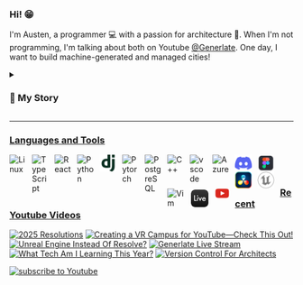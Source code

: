 ### Hi! :grin:

I'm Austen, a programmer :computer: with a passion for architecture :house_with_garden:. When I'm not programming, I'm talking about both on Youtube [@Generlate](https://www.youtube.com/@generlate). One day, I want to build machine-generated and managed cities!

<details>
<summary><h3>📃 My Story</h3></summary>

<p> Twelve-year-old Austen had aspirations of producing music. I even made it on <a href="https://open.spotify.com/track/1Yuxi8K5PKHEMXpXih96ns?si=0570155ecaaa4e60">Spotify!</a> Yet, I ultimately decided to major in architecture. So, I attended Florida International University. That time was filled with design projects and rendering. In my final year, I did a semester of research. Having a growing interest in design automation, I studied tech. That research changed my perspective. Rather than becoming a traditional architect, I then aimed to revolutionize the field by designing its tools. </p>
<p> So, I laid the foundation for a startup. Needing to know software development, I started with C++. I found coding to be similar to the visual scripting I did in school with game engines. So, I picked up the basics quickly. Because I wanted to build quicker, my second language became Python. I had to learn more than that. I also learned about IDE's, Bash, I built pcs and even attended conferences.</p>
<p>Eventually, I took a year off to study computer science and engineering through MIT. This is where I learned about different types of memory, compilers, performance, algorithms, data structures, object oriented programming, Git, Github, SQL, Azure, HTML and CSS. </p>
<p>Post MIT, I was a changed man. I was like a padawan, wielding the force. Like a padawan, I wasn't a jedi. I still had training to do. The rest of my training involved more web dev and machine learning. So, I built a few <a href ="https://github.com/Generlate/resume-website">websites</a> and a <a href="https://github.com/Generlate/model_generator">neural net.</p>
<p>While I'm currently confident, I know I'll need to be a lifelong learner. The world is changing quickly and I can't wait to see what's invented!</p>
</details>

---

### Languages and Tools

<img align="left" alt="Linux" width="30px" style="padding-right:10px;" src="https://cdn.jsdelivr.net/gh/devicons/devicon/icons/linux/linux-original.svg">
<img align="left" alt="TypeScript" width="30px" style="padding-right:10px;" src="https://cdn.jsdelivr.net/gh/devicons/devicon/icons/typescript/typescript-original.svg">
<img align="left" alt="React" width="30px" style="padding-right:10px;" src="https://cdn.jsdelivr.net/gh/devicons/devicon/icons/react/react-original.svg">
<img align="left" alt="Python" width="30px" style="padding-right:10px;" src="https://cdn.jsdelivr.net/gh/devicons/devicon/icons/python/python-original.svg">
<img align="left" alt="Django" width="30px" style="padding-right:10px;" src="./public/django.svg">
<img align="left" alt="Pytorch" width="30px" style="padding-right:10px;" src="https://cdn.jsdelivr.net/gh/devicons/devicon/icons/pytorch/pytorch-original.svg">
<img align="left" alt="PostgreSQL" width="30px" style="padding-right:10px;" src="https://cdn.jsdelivr.net/gh/devicons/devicon/icons/postgresql/postgresql-original.svg">
<img align="left" alt="C++" width="30px" style="padding-right:10px;" src="https://cdn.jsdelivr.net/gh/devicons/devicon@latest/icons/cplusplus/cplusplus-original.svg">
<img align="left" alt="vscode" width="30px" style="padding-right:10px;" src="https://cdn.jsdelivr.net/gh/devicons/devicon/icons/vscode/vscode-original.svg">
<img align="left" alt="Azure" width="30px" style="padding-right:10px;" src="https://cdn.jsdelivr.net/gh/devicons/devicon/icons/azure/azure-original.svg">
<img align="left" alt="Discord" width="30px" style="padding-right:10px;" src="./public/discord.svg">
<img align="left" alt="Figma" width="30px" style="padding-right:10px;" src="./public/fig.png">
<img align="left" alt="Davinci Resolve" width="30px" style="padding-right:10px;" src="./public/davinci-resolve-icon.png">
<img align="left" alt="Unreal Engine" width="30px" style="padding-right:10px;" src="./public/unrealengine.svg">
<img align="left" alt="Vim" width="30px" style="padding-right:10px;" src="https://cdn.jsdelivr.net/gh/devicons/devicon@latest/icons/vim/vim-original.svg" />
<img align="left" alt="Ableton Live" width="35px" style="padding-right:10px;" src="./public/ableton-live.png">
<br><br>

### <img align="left" alt="Youtube" width="25px" style="padding-right:10px;" src="./public/youtube.png"> Recent Youtube Videos

<!-- BEGIN YOUTUBE-CARDS -->

[![2025 Resolutions](https://ytcards.demolab.com/?id=xKB_4gwtEMg&title=2025+Resolutions&lang=en&timestamp=1735831147&background_color=%230d1117&title_color=%23ffffff&stats_color=%23dedede&max_title_lines=1&width=250&border_radius=5 "2025 Resolutions")](https://www.youtube.com/watch?v=xKB_4gwtEMg)
[![Creating a VR Campus for YouTube—Check This Out!](https://ytcards.demolab.com/?id=sSpA2kLHPrQ&title=Creating+a+VR+Campus+for+YouTube%E2%80%94Check+This+Out%21&lang=en&timestamp=1730314776&background_color=%230d1117&title_color=%23ffffff&stats_color=%23dedede&max_title_lines=1&width=250&border_radius=5 "Creating a VR Campus for YouTube—Check This Out!")](https://www.youtube.com/watch?v=sSpA2kLHPrQ)
[![Unreal Engine Instead Of Resolve?](https://ytcards.demolab.com/?id=gu28LeKByyo&title=Unreal+Engine+Instead+Of+Resolve%3F&lang=en&timestamp=1723841824&background_color=%230d1117&title_color=%23ffffff&stats_color=%23dedede&max_title_lines=1&width=250&border_radius=5 "Unreal Engine Instead Of Resolve?")](https://www.youtube.com/watch?v=gu28LeKByyo)
[![Generlate Live Stream](https://ytcards.demolab.com/?id=a0IN9H3P_OE&title=Generlate+Live+Stream&lang=en&timestamp=1723838039&background_color=%230d1117&title_color=%23ffffff&stats_color=%23dedede&max_title_lines=1&width=250&border_radius=5 "Generlate Live Stream")](https://www.youtube.com/watch?v=a0IN9H3P_OE)
[![What Tech Am I Learning This Year?](https://ytcards.demolab.com/?id=pAJHk4TDGak&title=What+Tech+Am+I+Learning+This+Year%3F&lang=en&timestamp=1721451447&background_color=%230d1117&title_color=%23ffffff&stats_color=%23dedede&max_title_lines=1&width=250&border_radius=5 "What Tech Am I Learning This Year?")](https://www.youtube.com/watch?v=pAJHk4TDGak)
[![Version Control For Architects](https://ytcards.demolab.com/?id=yFdo1WWbodw&title=Version+Control+For+Architects&lang=en&timestamp=1719658276&background_color=%230d1117&title_color=%23ffffff&stats_color=%23dedede&max_title_lines=1&width=250&border_radius=5 "Version Control For Architects")](https://www.youtube.com/watch?v=yFdo1WWbodw)

<!-- END YOUTUBE-CARDS -->

<a href="https://www.youtube.com/@generlate?sub_confirmation=1">
    <img alt="subscribe to Youtube" title="Subscribe on YouTube" src="https://custom-icon-badges.demolab.com/youtube/channel/subscribers/UCnhilg6-o3JPzZuqPafSYxA?color=%23FF3333&label=SUBSCRIBE&logo=video&logoColor=white&style=for-the-badge&labelColor=%23FF3333"/>
</a>
